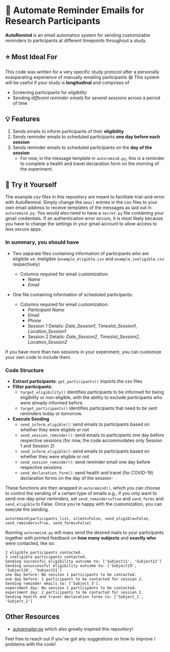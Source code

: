 # :e-mail: Automate Reminder Emails for Research Participants

**AutoRemind** is an email automation system for sending customizable reminders to participants at different timepoints throughout a study.

## :star: Most Ideal For
This code was written for a very specific study protocol after a personally exasperating experience of manually emailing participants :smile:
This system will be useful if your study is **longitudinal** and comprises of
- Screening participants for *eligibility*
- Sending *different reminder emails* for *several sessions* across a period of time


## :bulb: Features
1) Sends emails to inform participants of their **eligibility**
2) Sends reminder emails to scheduled participants **one day before each session**
3) Sends reminder emails to scheduled participants on the **day of the session**
   - For now, in the message template in `autoremind.py`, this is a reminder to complete a health and travel declaration form on the morning of the experiment.

## :tada: Try it Yourself 
The example csv files in this repository are meant to facilitate trial-and-error with AutoRemind. Simply change the `email` entries in the csv files to your own email address to receive templates of the messages as laid out in `autoremind.py`. You would also need to have a `secret.py` file containing your gmail credentials. If an authentication error occurs, it is most likely because you have to change the settings in your gmail account to allow access to less secure apps.

### In summary, you should have
- Two separate files containing information of participants who are eligibile vs. ineligible (`example_eligible.csv` and `example_ineligible.csv` respectively)
  - Columns required for email customization:
    - *Name*
    - *Email*
 
- One file containing information of scheduled participants:
  - Columns required for email customization:
    - *Participant Name*
    - *Email*
    - *Phone*
    - Session 1 Details: *Date_Session1*, *Timeslot_Session1*, *Location_Session1*
    - Session 2 Details: *Date_Session2*, *Timeslot_Session2*, *Location_Session2*

If you have more than two sessions in your experiment, you can customize your own code to include them.

### Code Structure

- **Extract participants**: `get_participants()` imports the csv files 
- **Filter participants**:
  - `target_eligibility()` identifies participants to be informed for being eligibility or non-eligible, with the ability to exclude participants who were already informed before.
  - `target_participants()` identifies participants that need to be sent reminders today or tomorrow.
- **Execute Sending**
  - `send_inform_eligible()`: send emails to participants based on whether they were eligible or not
  - `send_session_reminder()`: send emails to participants one day before respective sessions (for now, the code accommodates only Session 1 and Session 2)
  - `send_inform_eligible()`: send emails to participants based on whether they were eligible or not
  - `send_session_reminder()`: send reminder email one day before respective sessions
  - `send_declaration_form()`: send health and travel (for COVID-19) declaration forms on the day of the session-
 
These functions are then wrapped in `autoremind()`, which you can choose to control the sending of a certain type of emails e.g., if you only want to send one-day-prior reminders, set `send_reminders=True` and `send_forms` and `send_eligible` to False. Once you're happy with the customization, you can execute the sending.
```
autoremind(participants_list, silent=False, send_eligible=False, send_reminders=True, send_forms=False)
```                         

Running `autoremind.py` will mass send the desired mails to your participants together with printed feedback on **how many subjects** and **exactly who** were contacted, like so:
```
2 eligible participants contacted.
3 ineligible participants contacted.
Sending successful eligibility outcome to: ['Subject11', 'Subject12']
Sending unsuccessful eligibility outcome to: ['Subject19', 'Subject20', 'Subject21']
one day before: No session 1 participants to be contacted.
one day before: 1 participants to be contacted for session 2.
Sending reminder emails to: ['Subject_3'].
experiment day: No session 1 participants to be contacted.
experiment day: 2 participants to be contacted for session 2.
Sending health and travel declaration forms to: ['Subject_1', 'Subject_2']
```



## Other Resources
- [autoemailer.py](https://github.com/colinquirk/autoemailer/) which also greatly inspired this repository!


Feel free to reach out if you've got any suggestions on how to improve / problems with the code!

